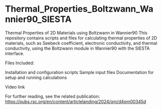 # Thermal_Properties_Boltzwann_Wannier90_SIESTA

Thermal Properties of 2D Materials using Boltzwann in Wannier90
This repository contains scripts and files for calculating thermal properties of 2D materials, such as Seebeck coefficient, electronic conductivity, and thermal conductivity, using the Boltzwann module in Wannier90 with the SIESTA interface.

Files Included:

Installation and configuration scripts
Sample input files
Documentation for setup and running calculations

Video link


For further reading, see the related publication: https://pubs.rsc.org/en/content/articlelanding/2024/qm/d4qm00345d
